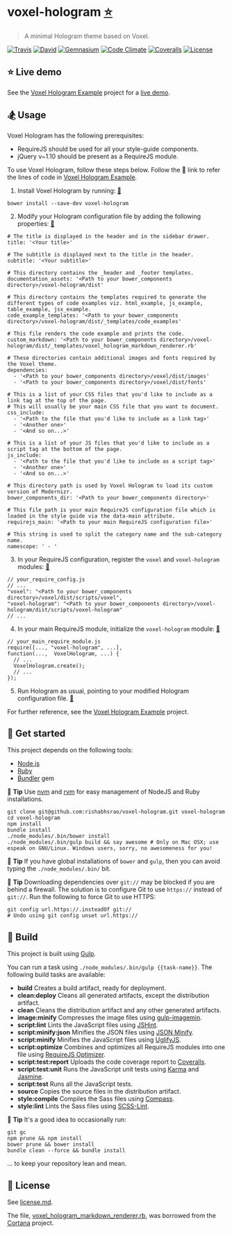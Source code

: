 # voxel-hologram [:star:](http://voxel-hologram-example-rsr.herokuapp.com/dist/docs)

> A minimal Hologram theme based on Voxel.

[![Travis](https://img.shields.io/travis/rishabhsrao/voxel-hologram.svg?style=flat-square "Build status")](https://travis-ci.org/rishabhsrao/voxel-hologram)
[![David](https://img.shields.io/david/rishabhsrao/voxel-hologram.svg?style=flat-square "Dependency status (Node modules)")](https://david-dm.org/rishabhsrao/voxel-hologram)
[![Gemnasium](https://img.shields.io/gemnasium/rishabhsrao/voxel-hologram.svg?style=flat-square "Dependency status (Ruby gems)")](https://gemnasium.com/rishabhsrao/voxel-hologram)
[![Code Climate](https://img.shields.io/codeclimate/github/rishabhsrao/voxel-hologram.svg?style=flat-square "Code Climate status")](https://codeclimate.com/github/rishabhsrao/voxel-hologram)
[![Coveralls](https://img.shields.io/coveralls/rishabhsrao/voxel-hologram.svg?style=flat-square "Test coverage status")](https://coveralls.io/r/rishabhsrao/voxel-hologram)
[![License](https://img.shields.io/badge/license-MIT-blue.svg?style=flat-square)](license.md)


## :star: Live demo

See the [Voxel Hologram Example](https://github.com/rishabhsrao/voxel-hologram-example) project for a [live demo](http://voxel-hologram-example-rsr.herokuapp.com/dist/docs).


## :snowboarder: Usage

Voxel Hologram has the following prerequisites:

* RequireJS should be used for all your style-guide components.
* jQuery v~1.10 should be present as a RequireJS module.

To use Voxel Hologram, follow these steps below. Follow the :flashlight: link to refer the lines of code in [Voxel Hologram Example](https://github.com/rishabhsrao/voxel-hologram-example).

1. Install Voxel Hologram by running: [:flashlight:](https://github.com/rishabhsrao/voxel-hologram-example/blob/master/bower.json#L20)

  ```
  bower install --save-dev voxel-hologram
  ```

2. Modify your Hologram configuration file by adding the following properties: [:flashlight:](https://github.com/rishabhsrao/voxel-hologram-example/blob/master/.hologramrc)

  ```
  # The title is displayed in the header and in the sidebar drawer.
  title: '<Your title>'

  # The subtitle is displayed next to the title in the header.
  subtitle: '<Your subtitle>'

  # This directory contains the _header and _footer templates.
  documentation_assets: '<Path to your bower_components directory>/voxel-hologram/dist'

  # This directory contains the templates required to generate the different types of code examples viz. html_example, js_example, table_example, jsx_example.
  code_example_templates: '<Path to your bower_components directory>/voxel-hologram/dist/_templates/code_examples'

  # This file renders the code example and prints the code.
  custom_markdown: '<Path to your bower_components directory>/voxel-hologram/dist/_templates/voxel_hologram_markdown_renderer.rb'

  # These directories contain additional images and fonts required by the Voxel theme.
  dependencies:
    - '<Path to your bower_components directory>/voxel/dist/images'
    - '<Path to your bower_components directory>/voxel/dist/fonts'

  # This is a list of your CSS files that you'd like to include as a link tag at the top of the page.
  # This will usually be your main CSS file that you want to document.
  css_include:
    - '<Path to the file that you'd like to include as a link tag>'
    - '<Another one>'
    - '<And so on...>'

  # This is a list of your JS files that you'd like to include as a script tag at the bottom of the page.
  js_include:
    - '<Path to the file that you'd like to include as a script tag>'
    - '<Another one>'
    - '<And so on...>'

  # This directory path is used by Voxel Hologram to load its custom version of Modernizr.
  bower_components_dir: '<Path to your bower_components directory>'

  # This file path is your main RequireJS configuration file which is loaded in the style guide via the data-main attribute.
  requirejs_main: '<Path to your main RequireJS configuration file>'

  # This string is used to split the category name and the sub-category name.
  namescope: ' - '
  ```

3. In your RequireJS configuration, register the `voxel` and `voxel-hologram` modules: [:flashlight:](https://github.com/rishabhsrao/voxel-hologram-example/blob/master/app/scripts/main.js#L5-L6)

  ```
  // your_require_config.js
  // ...
  "voxel": "<Path to your bower_components directory>/voxel/dist/scripts/voxel",
  "voxel-hologram": "<Path to your bower_components directory>/voxel-hologram/dist/scripts/voxel-hologram"
  // ...
  ```

4. In your main RequireJS module, initialize the `voxel-hologram` module: [:flashlight:](https://github.com/rishabhsrao/voxel-hologram-example/blob/master/app/scripts/voxel-hologram-example.js#L52)

  ```
  // your_main_require_module.js
  require([..., "voxel-hologram", ...],
  function(...,  VoxelHologram, ...) {
    // ...
    VoxelHologram.create();
    // ...
  });
  ```

5. Run Hologram as usual, pointing to your modified Hologram configuration file. [:flashlight:](https://github.com/rishabhsrao/voxel-hologram-example/blob/master/tasks/style-doc.js#L15-L19)

For further reference, see the [Voxel Hologram Example](https://github.com/rishabhsrao/voxel-hologram-example) project.


## :rowboat: Get started

This project depends on the following tools:

* [Node.js](http://nodejs.org)
* [Ruby](https://www.ruby-lang.org)
* [Bundler](http://bundler.io) gem

:tophat: **Tip** Use [nvm](https://github.com/creationix/nvm) and [rvm](http://rvm.io) for easy management of NodeJS and Ruby installations.

```
git clone git@github.com:rishabhsrao/voxel-hologram.git voxel-hologram
cd voxel-hologram
npm install
bundle install
./node_modules/.bin/bower install
./node_modules/.bin/gulp build && say awesome # Only on Mac OSX; use espeak on GNU/Linux. Windows users, sorry, no awesomeness for you!
```

:tophat: **Tip** If you have global installations of `bower` and `gulp`, then you can avoid typing the `./node_modules/.bin/` bit.

:tophat: **Tip** Downloading dependencies over `git://` may be blocked if you are behind a firewall. The solution is to configure Git to use `https://` instead of `git://`. Run the following to force Git to use HTTPS:

```
git config url.https://.insteadOf git://
# Undo using git config unset url.https://
```


## :nut_and_bolt: Build

This project is built using [Gulp](http://gulpjs.com).

You can run a task using `./node_modules/.bin/gulp {{task-name}}`. The following build tasks are available:

* **build** Creates a build artifact, ready for deployment.
* **clean:deploy** Cleans all generated artifacts, except the distribution artifact.
* **clean** Cleans the distribution artifact and any other generated artifacts.
* **image:minify** Compresses the image files using [gulp-imagemin](https://www.npmjs.com/package/gulp-imagemin).
* **script:lint** Lints the JavaScript files using [JSHint](https://github.com/jshint/jshint).
* **script:minify:json** Minifies the JSON files using [JSON Minify](https://www.npmjs.org/package/gulp-jsonminify).
* **script:minify** Minifies the JavaScript files using [UglifyJS](http://github.com/mishoo/UglifyJS).
* **script:optimize** Combines and optimizes all RequireJS modules into one file using [RequireJS Optimizer](http://requirejs.org/docs/optimization.html).
* **script:test:report** Uploads the code coverage report to [Coveralls](https://coveralls.io).
* **script:test:unit** Runs the JavaScript unit tests using [Karma](http://karma-runner.github.io) and [Jasmine](http://jasmine.github.io).
* **script:test** Runs all the JavaScript tests.
* **source** Copies the source files in the distribution artifact.
* **style:compile** Compiles the Sass files using [Compass](http://compass-style.org).
* **style:lint** Lints the Sass files using [SCSS-Lint](https://github.com/causes/scss-lint).

:tophat: **Tip** It's a good idea to occasionally run:

```
git gc
npm prune && npm install
bower prune && bower install
bundle clean --force && bundle install
```

... to keep your repository lean and mean.


## :scroll: License

See [license.md](license.md).

The file, [voxel_hologram_markdown_renderer.rb](app/_templates/voxel_hologram_markdown_renderer.rb), was borrowed from the [Cortana](https://github.com/Yago/Cortana) project.

